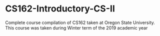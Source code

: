 # CS162-Introductory-CS-II
Complete course compilation of CS162 taken at Oregon State University. This course was taken during Winter term of the 2019 academic year 
